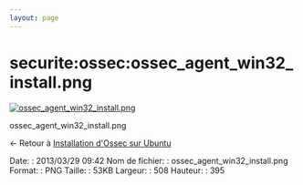 ```yaml
---
layout: page
---
```


securite:ossec:ossec\_agent\_win32\_install.png
===============================================

[![ossec\_agent\_win32\_install.png](../..//assets/media/securite/ossec/ossec_agent_win32_install.png@cache=&w=508&h=395 "ossec_agent_win32_install.png")](../..//assets/media/securite/ossec/ossec_agent_win32_install.png@cache= "Afficher le fichier original")

ossec\_agent\_win32\_install.png

← Retour à [Installation d'Ossec sur
Ubuntu](../../../securite/ossec/ossec-ubuntu-install.html "securite:ossec:ossec-ubuntu-install")

Date:
:   2013/03/29 09:42
Nom de fichier:
:   ossec\_agent\_win32\_install.png
Format:
:   PNG
Taille:
:   53KB
Largeur:
:   508
Hauteur:
:   395

